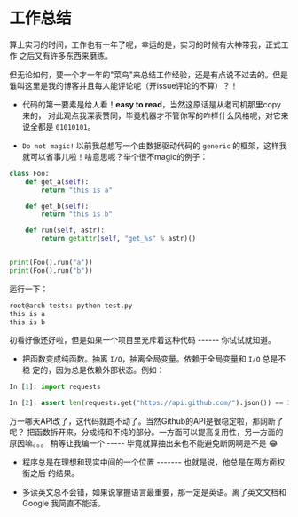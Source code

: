 # 工作总结

算上实习的时间，工作也有一年了呢，幸运的是，实习的时候有大神带我，正式工作
之后又有许多东西来磨练。

但无论如何，要一个才一年的"菜鸟"来总结工作经验，还是有点说不过去的。但是
谁叫这里是我的博客并且每人能评论呢（开issue评论的不算）？！

- 代码的第一要素是给人看！**easy to read**，当然这原话是从老司机那里copy来的，
对此观点我深表赞同，毕竟机器才不管你写的咋样什么风格呢，对它来说全都是 `01010101`。

- `Do not magic!` 以前我总想写一个由数据驱动代码的 `generic` 的框架，这样我
就可以省事儿啦！啥意思呢？举个很不magic的例子：

```python
class Foo:
    def get_a(self):
        return "this is a"

    def get_b(self):
        return "this is b"

    def run(self, astr):
        return getattr(self, "get_%s" % astr)()


print(Foo().run("a"))
print(Foo().run("b"))
```

运行一下：

```bash
root@arch tests: python test.py
this is a
this is b
```

初看好像还好啦，但是如果一个项目里充斥着这种代码 ------ 你试试就知道。

- 把函数变成纯函数。抽离 `I/O`，抽离全局变量。依赖于全局变量和 `I/O` 总是不稳
定的，因为总是依赖外部状态。例如：

```python
In [1]: import requests

In [2]: assert len(requests.get("https://api.github.com/").json()) == 30

```

万一哪天API改了，这代码就跑不动了。当然Github的API是很稳定啦，那网断了呢？
把函数拆开来，分成纯和不纯的部分。一方面可以提高复用性，另一方面的原因嘛。。。
稍等让我编一个 ----- 毕竟就算抽出来也不能避免断网啊是不是 :joy:

- 程序总是在理想和现实中间的一个位置 ------- 也就是说，他总是在两方面权衡之后
的结果。

- 多读英文总不会错，如果说掌握语言最重要，那一定是英语。离了英文文档和Google
我简直不能活。
